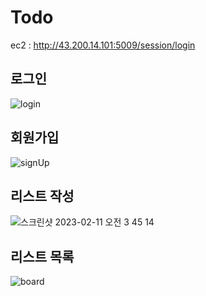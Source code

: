 # Todo
ec2 : http://43.200.14.101:5009/session/login

## 로그인
![login](https://user-images.githubusercontent.com/99483390/218172839-8b472166-c1db-4789-a0ac-226ba3cc7350.png)



## 회원가입
![signUp](https://user-images.githubusercontent.com/99483390/218172987-0f490793-032b-4442-8d7d-e30f230a7087.png)



## 리스트 작성
![스크린샷 2023-02-11 오전 3 45 14](https://user-images.githubusercontent.com/99483390/218173519-720214c7-4ba2-4f84-848d-841297737aed.png)




## 리스트 목록
![board](https://user-images.githubusercontent.com/99483390/218173061-fd9fe8e0-db7f-4d5c-845c-8d318882ceea.png)
